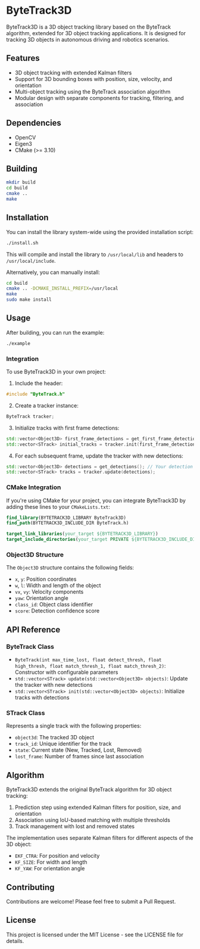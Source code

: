 # ByteTrack3D

ByteTrack3D is a 3D object tracking library based on the ByteTrack algorithm, extended for 3D object tracking applications. It is designed for tracking 3D objects in autonomous driving and robotics scenarios.

## Features

- 3D object tracking with extended Kalman filters
- Support for 3D bounding boxes with position, size, velocity, and orientation
- Multi-object tracking using the ByteTrack association algorithm
- Modular design with separate components for tracking, filtering, and association

## Dependencies

- OpenCV
- Eigen3
- CMake (>= 3.10)

## Building

```bash
mkdir build
cd build
cmake ..
make
```

## Installation

You can install the library system-wide using the provided installation script:

```bash
./install.sh
```

This will compile and install the library to `/usr/local/lib` and headers to `/usr/local/include`.

Alternatively, you can manually install:

```bash
cd build
cmake .. -DCMAKE_INSTALL_PREFIX=/usr/local
make
sudo make install
```

## Usage

After building, you can run the example:

```bash
./example
```

### Integration

To use ByteTrack3D in your own project:

1. Include the header:
```cpp
#include "ByteTrack.h"
```

2. Create a tracker instance:
```cpp
ByteTrack tracker;
```

3. Initialize tracks with first frame detections:
```cpp
std::vector<Object3D> first_frame_detections = get_first_frame_detections();
std::vector<STrack> initial_tracks = tracker.init(first_frame_detections);
```

4. For each subsequent frame, update the tracker with new detections:
```cpp
std::vector<Object3D> detections = get_detections(); // Your detection function
std::vector<STrack> tracks = tracker.update(detections);
```

### CMake Integration

If you're using CMake for your project, you can integrate ByteTrack3D by adding these lines to your `CMakeLists.txt`:

```cmake
find_library(BYTETRACK3D_LIBRARY ByteTrack3D)
find_path(BYTETRACK3D_INCLUDE_DIR ByteTrack.h)

target_link_libraries(your_target ${BYTETRACK3D_LIBRARY})
target_include_directories(your_target PRIVATE ${BYTETRACK3D_INCLUDE_DIR})
```

### Object3D Structure

The `Object3D` structure contains the following fields:
- `x`, `y`: Position coordinates
- `w`, `l`: Width and length of the object
- `vx`, `vy`: Velocity components
- `yaw`: Orientation angle
- `class_id`: Object class identifier
- `score`: Detection confidence score

## API Reference

### ByteTrack Class

- `ByteTrack(int max_time_lost, float detect_thresh, float high_thresh, float match_thresh_1, float match_thresh_2)`: Constructor with configurable parameters
- `std::vector<STrack> update(std::vector<Object3D> objects)`: Update the tracker with new detections
- `std::vector<STrack> init(std::vector<Object3D> objects)`: Initialize tracks with detections

### STrack Class

Represents a single track with the following properties:
- `object3d`: The tracked 3D object
- `track_id`: Unique identifier for the track
- `state`: Current state (New, Tracked, Lost, Removed)
- `lost_frame`: Number of frames since last association

## Algorithm

ByteTrack3D extends the original ByteTrack algorithm for 3D object tracking:

1. Prediction step using extended Kalman filters for position, size, and orientation
2. Association using IoU-based matching with multiple thresholds
3. Track management with lost and removed states

The implementation uses separate Kalman filters for different aspects of the 3D object:
- `EKF_CTRA`: For position and velocity
- `KF_SIZE`: For width and length
- `KF_YAW`: For orientation angle

## Contributing

Contributions are welcome! Please feel free to submit a Pull Request.

## License

This project is licensed under the MIT License - see the LICENSE file for details.